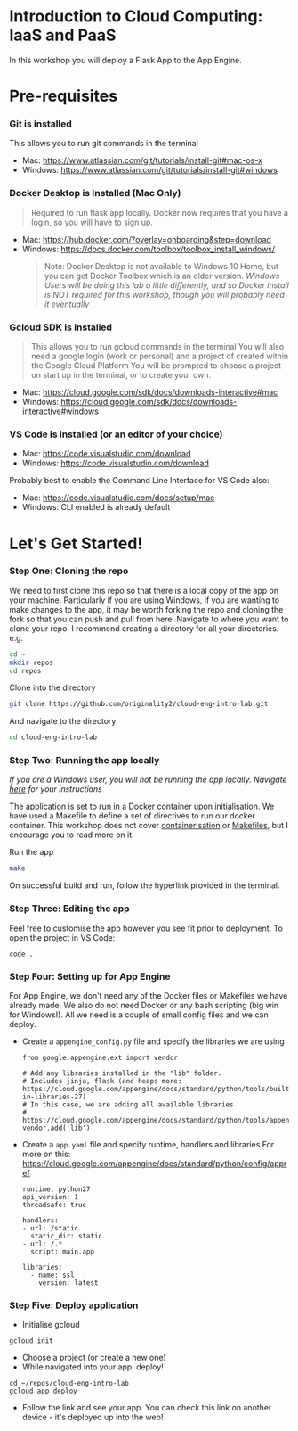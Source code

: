 # Introduction to Cloud Computing: IaaS and PaaS

In this workshop you will deploy a Flask App to the App Engine.

# Pre-requisites 
### Git is installed
This allows you to run git commands in the terminal
- Mac: https://www.atlassian.com/git/tutorials/install-git#mac-os-x
- Windows: https://www.atlassian.com/git/tutorials/install-git#windows

### Docker Desktop is Installed (Mac Only)
> Required to run flask app locally.
> Docker now requires that you have a login, so you will have to sign up.
- Mac: https://hub.docker.com/?overlay=onboarding&step=download
- Windows: https://docs.docker.com/toolbox/toolbox_install_windows/
  > Note: Docker Desktop is not available to Windows 10 Home, but you can get Docker Toolbox which is an older version. *Windows Users will be doing this lab a little differently, and so Docker install is NOT required for this workshop, though you will probably need it eventually*
  
### Gcloud SDK is installed
> This allows you to run gcloud commands in the terminal
> You will also need a google login (work or personal) and a project of created within the Google Cloud Platform
> You will be prompted to choose a project on start up in the terminal, or to create your own.
- Mac: https://cloud.google.com/sdk/docs/downloads-interactive#mac
- Windows: https://cloud.google.com/sdk/docs/downloads-interactive#windows

### VS Code is installed (or an editor of your choice)
- Mac: https://code.visualstudio.com/download
- Windows: https://code.visualstudio.com/download

Probably best to enable the Command Line Interface for VS Code also: 
- Mac: https://code.visualstudio.com/docs/setup/mac
- Windows: CLI enabled is already default

# Let's Get Started!
### Step One: Cloning the repo
We need to first clone this repo so that there is a local copy of the app on your machine. 
Particularly if you are using Windows, if you are wanting to make changes to the app, it may be worth forking the repo and cloning the fork so that you can push and pull from here.
Navigate to where you want to clone your repo. I recommend creating a directory for all your directories. e.g.
```sh
cd ~
mkdir repos
cd repos
```
Clone into the directory
```sh
git clone https://github.com/originality2/cloud-eng-intro-lab.git
```
And navigate to the directory
```sh
cd cloud-eng-intro-lab
```

### Step Two: Running the app locally
*If you are a Windows user, you will not be running the app locally. Navigate [here] for your instructions*

The application is set to run in a Docker container upon initialisation. We have used a Makefile to define a set of directives to run our docker container. This workshop does not cover [containerisation] or [Makefiles], but I encourage you to read more on it.

Run the app
```sh
make
```

On successful build and run, follow the hyperlink provided in the terminal. 

### Step Three: Editing the app
Feel free to customise the app however you see fit prior to deployment.
To open the project in VS Code: 
```
code .
```

### Step Four: Setting up for App Engine
For App Engine, we don't need any of the Docker files or Makefiles we have already made. We also do not need Docker or any bash scripting (big win for Windows!). All we need is a couple of small config files and we can deploy.
- Create a ```appengine_config.py``` file and specify the libraries we are using
  ```
  from google.appengine.ext import vendor

  # Add any libraries installed in the "lib" folder.
  # Includes jinja, flask (and heaps more: https://cloud.google.com/appengine/docs/standard/python/tools/built-in-libraries-27)
  # In this case, we are adding all available libraries
  # https://cloud.google.com/appengine/docs/standard/python/tools/appengineconfig
  vendor.add('lib')
  ```
- Create a ```app.yaml``` file and specify runtime, handlers and libraries
  For more on this: https://cloud.google.com/appengine/docs/standard/python/config/appref
  ```
  runtime: python27
  api_version: 1
  threadsafe: true

  handlers:
  - url: /static
    static_dir: static
  - url: /.*
    script: main.app

  libraries:
    - name: ssl
      version: latest
  ```

### Step Five: Deploy application 
- Initialise gcloud
```
gcloud init
```
- Choose a project (or create a new one)
- While navigated into your app, deploy!
```
cd ~/repos/cloud-eng-intro-lab
gcloud app deploy
```
- Follow the link and see your app. You can check this link on another device - it's deployed up into the web!


[containerisation]:<https://www.docker.com/resources/what-container>
[Makefiles]:<https://www.gnu.org/software/make/manual/html_node/Introduction.html>
[here]:<https://github.com/originality2/cloud-eng-intro-lab/blob/master/Windows-README.md>
